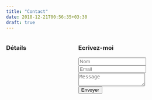 ```yaml
---
title: "Contact"
date: 2018-12-21T00:56:35+03:30
draft: true
---
```


<div class="columns margeTop margeBottom">
    <div class="column col-6 col-xs-12 col-sm-12 col-md-6 col-lg-6">
        <h3 class="tl-ct">Détails</h3>
    </div>
    <div class="column col-6 col-xs-12 col-sm-12 col-md-6 col-lg-65">
        <h3 class="tl-ct">Ecrivez-moi</h3>
        <form class="contact-form validate-form">
            <div class="wrap-input validate-input" data-validate = "Nom est requis">
                <input class="input" type="text" name="name" placeholder="Nom">
                <span class="shadow-input"></span>
            </div>
            <div class="wrap-input validate-input" data-validate = "Une adresse mail valide est requis: ex@abc.xyz">
                <input class="input" type="text" name="email" placeholder="Email">
                <span class="shadow-input"></span>
            </div>
            <div class="wrap-input validate-input" data-validate = "Un message est requis">
                <textarea class="input" name="message" placeholder="Message"></textarea>
                <span class="shadow-input"></span>
            </div>
            <div class="container-contact-form-btn">
                <button class="contact-form-btn">
                    <span>
                        Envoyer
                        <i class="fas fa-paper-plane"></i>
                    </span>
                </button>
            </div>
        </form>
    </div>
</div>

